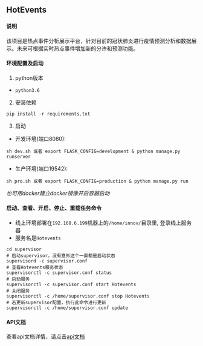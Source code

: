 ## HotEvents
#### 说明 
该项目是热点事件分析展示平台，针对目前的冠状肺炎进行疫情预测分析和数据展示。未来可根据实时热点事件增加新的分许和预测功能。
#### 环境配置及启动
1. python版本 
- `python3.6`
2. 安装依赖  
```shell script
pip install -r requirements.txt
``` 
3. 启动  
- 开发环境(端口8080):
```
sh dev.sh 或者 export FLASK_CONFIG=development & python manage.py runserver
```
- 生产环境(端口19542):
```
sh pro.sh 或者 export FLASK_CONFIG=production & python manage.py run
```
*也可用docker建立docker镜像开启容器启动*
#### 启动、查看、开启、停止、重载任务命令
- 线上环境部署在`192.168.6.199`机器上的`/home/innov/`目录里, 登录线上服务器
- 服务名是`Hotevents`
```shell script
cd supervisor
# 启动supervisor，没有意外这个一直都是启动状态
supervisord -c supervisor.conf         
# 查看Hotevents服务状态   
supervisorctl -c supervisor.conf status 
# 启动服务 
supervisorctl -c supervisor.conf start Hotevents
# 关闭服务 
supervisorctl -c /home/supervisor.conf stop Hotevents  
# 若更新supervisor配置，执行此命令进行更新
supervisorctl -c /home/supervisor.conf update  
```
#### API文档
查看api文档详情，请点击[api文档](/docs/api.md)